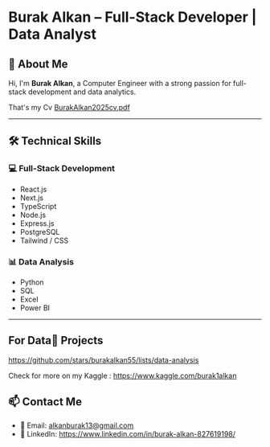 # Burak Alkan – Full-Stack Developer | Data Analyst

## 💼 About Me

Hi, I'm **Burak Alkan**, a Computer Engineer with a strong passion for full-stack development and data analytics.  

That's my Cv [BurakAlkan2025cv.pdf](https://github.com/user-attachments/files/19866644/BurakAlkan2025cv.pdf)


---

## 🛠️ Technical Skills

### 💻 Full-Stack Development
- React.js
- Next.js
- TypeScript
- Node.js  
- Express.js  
- PostgreSQL  
- Tailwind / CSS  

### 📊 Data Analysis
- Python  
- SQL  
- Excel  
- Power BI  
---
##  For Data🧠 Projects
https://github.com/stars/burakalkan55/lists/data-analysis

Check for more on my Kaggle : https://www.kaggle.com/burak1alkan

## 📫 Contact Me

- 📧 Email: alkanburak13@gmail.com  
- 🔗 LinkedIn: https://www.linkedin.com/in/burak-alkan-827619198/  


